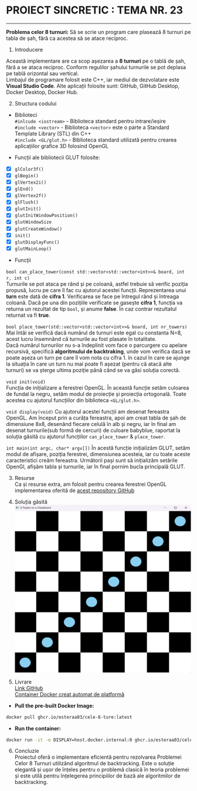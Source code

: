    # PROIECT SINCRETIC : TEMA NR. 23    
  
***************************************************   
 **Problema celor 8 turnuri:** Să se scrie un program care plasează 8 turnuri pe tabla de șah, fără ca acestea să se atace reciproc.   

 1. Introducere

 Această implementare are ca scop așezarea a __8 turnuri__ pe o tablă de șah, fără a se ataca reciproc. Conform regulilor șahului turnurile se pot deplasa pe tablă orizontal sau vertical.    
 Limbajul de programare folosit este C++, iar mediul de dezvolatare este __Visual Studio Code__. Alte aplicații folosite sunt: GitHub, GitHub Desktop, Docker Desktop, Docker Hub.    
 
 2. Structura codului

 - Biblioteci   
 `#inlcude <iostream>` - Biblioteca standard pentru intrare/ieșire   
 `#include <vector>` - Biblioteca `<vector>` este o parte a Standard Template Library (STL) din C++  
 `#include <GL/glut.h>` - Biblioteca standard utilizată pentru crearea aplicațiilor grafice 3D folosind OpenGL

- Funcții ale bibliotecii GLUT folosite:   
 - [x] `glColor3f()`         
 - [x] `glBegin()`         
 - [x] `glVertex2i()`           
 - [x] `glEnd()`   
 - [x] `glVertex2f()`         
 - [x] `glFlush()`          
 - [x] `glutInit()`         
 - [x] `glutInitWindowPosition()`        
 - [x] `glutWindowSize`   
 - [x] `glutCreateWindow()`   
 - [x] `init()`   
 - [x] `glutDisplayFunc()`   
 - [x] `glutMainLoop()`   
 
 - Funcții

 `bool can_place_tower(const std::vector<std::vector<int>>& board, int r, int c)`  
 Turnurile se pot ataca pe rând și pe coloană, astfel trebuie să verific poziția propusă, lucru pe care îl fac cu ajutorul acestei funcții. Reprezentarea unui **turn** este dată de __cifra 1__. Verificarea se face pe întregul rând și întreaga coloană. Dacă pe una din pozițiile verificate se gasește __cifra 1__, funcția va returna un rezultat de tip `bool`, și anume __false__. În caz contrar rezultatul returnat va fi __true__.

 `bool place_tower(std::vector<std::vector<int>>& board, int nr_towers)`   
Mai întâi se verifică dacă numărul de turnuri este egal cu constanta N=8, acest lucru însemnând că turnurile au fost plasate în totalitate.  
Dacă numărul turnurilor nu s-a îndeplinit vom face o parcurgere cu apelare recursivă, specifică __algoritmului de backtraking__, unde vom verifica dacă se poate așeza un turn pe care îl vom nota cu cifra 1. în cazul în care se ajunge la situația în care un turn nu mai poate fi așezat (pentru că atacă alte turnuri) se va șterge ultima poziție până când se va găsi soluția corectă.  

`void init(void)`   
Funcția de inițializare a ferestrei OpenGL. În această funcție setăm culoarea de fundal la negru, setăm modul de proiecție și proiecția ortogonală. Toate acestea cu ajutorul funcțiilor din biblioteca `<GL/glut.h>`.

`void display(void)`
Cu ajutorul acestei funcții am desenat fereastra OpenGL. Am început prin a curăța fereastra, apoi am creat tabla de șah de dimensiune 8x8, desenând fiecare celulă în alb și negru, iar în final am desenat turnurile(sub formă de cercuri) de culoare babyblue, raportat la soluția găsită cu ajutorul funcțiilor `can_place_tower` & `place_tower`.

`int main(int argc, char* argv[])`
În acestă funcție inițializăm GLUT, setăm modul de afișare, poziția ferestrei, dimensiunea acesteia, iar cu toate aceste caracteristici creăm fereastra.
Următorii pași sunt să inițializăm setările OpenGl, afișăm tabla și turnurile, iar în final pornim bucla principală GLUT.   

3. Resurse     
Ca și resurse extra, am folosit pentru crearea ferestrei OpenGL implementarea oferită de [acest repository GitHub](https://github.com/RUHANI77/computer-graphics/blob/main/chess_Board.cpp)

4. Soluția găsită    
![Solutie:](https://github.com/esteraa03/cele-8-ture/blob/main/board-with-solution.png)  

5. Livrare  
  [Link GitHub](https://github.com/esteraa03/cele-8-ture)       
  [Container Docker creat automat de platformă](https://github.com/esteraa03/cele-8-ture/pkgs/container/cele-8-ture)       
  - **Pull the pre-built Docker Image:**
  ```bash
  docker pull ghcr.io/esteraa03/cele-8-ture:latest
  ```   

  - **Run the container:**
  ```bash
  docker run -it -e DISPLAY=host.docker.internal:0 ghcr.io/esteraa03/cele-8-ture:latest    
  ``` 
  

6. Concluzie   
Proiectul oferă o implementare eficientă pentru rezolvarea Problemei Celor 8 Turnuri utilizând algoritmul de backtracking. Este o soluție elegantă și ușor de înțeles pentru o problemă clasică în teoria problemei și este utilă pentru înțelegerea principiilor de bază ale algoritmilor de backtracking.
